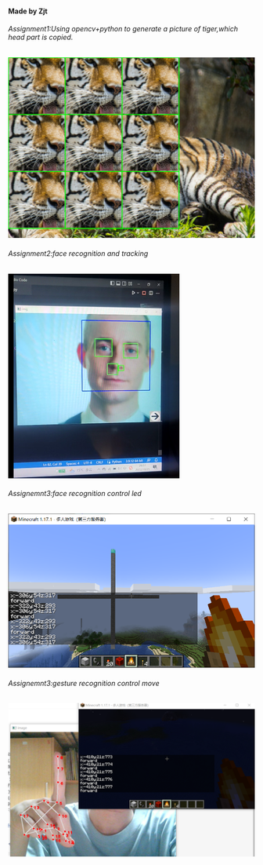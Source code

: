 #### Made by Zjt
###### Assignment1:Using opencv+python to generate a picture of tiger,which head part is copied.
![tiger.png](/Zjt/homework01/tiger_handle.png)
###### Assignment2:face recognition and tracking
![facetrack.png](/Zjt/homework02/facetrack.png)
###### Assignemnt3:face recognition control led
![mcled.png](/Zjt/homework03/mcled.png)
###### Assignemnt3:gesture recognition control move
![move.png](/Zjt/homework04/homework4.png)
